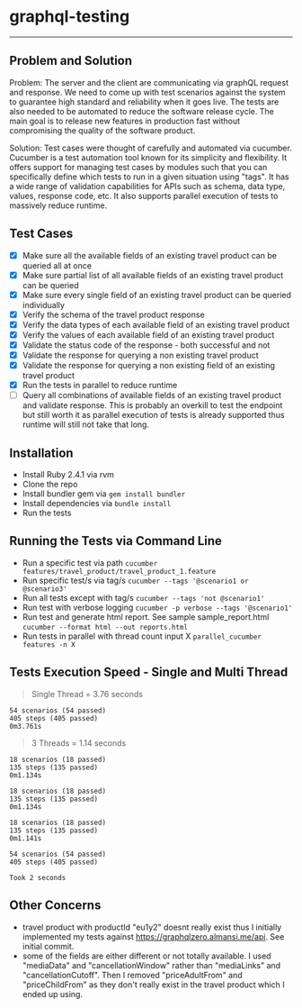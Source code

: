 # graphql-testing
-----

## Problem and Solution
Problem: The server and the client are communicating via graphQL request and response. We need to come up with test scenarios against the
system to guarantee high standard and reliability when it goes live. The tests are also needed to be automated to reduce the software release
cycle. The main goal is to release new features in production fast without compromising the quality of the software product.

Solution: Test cases were thought of carefully and automated via cucumber. Cucumber is a test automation tool known for its simplicity
and flexibility. It offers support for managing test cases by modules such that you can specifically define which tests to run in a
given situation using "tags". It has a wide range of validation capabilities for APIs such as schema, data type, values, response code, etc. 
It also supports parallel execution of tests to massively reduce runtime.

## Test Cases
- [x] Make sure all the available fields of an existing travel product can be queried all at once
- [x] Make sure partial list of all available fields of an existing travel product can be queried
- [x] Make sure every single field of an existing travel product can be queried individually
- [x] Verify the schema of the travel product response
- [x] Verify the data types of each available field of an existing travel product
- [x] Verify the values of each available field of an existing travel product
- [x] Validate the status code of the response - both successful and not
- [x] Validate the response for querying a non existing travel product
- [x] Validate the response for querying a non existing field of an existing travel product
- [x] Run the tests in parallel to reduce runtime
- [ ] Query all combinations of available fields of an existing travel product and validate response. 
This is probably an overkill to test the endpoint but still worth it as parallel execution of tests is already 
supported thus runtime will still not take that long.

## Installation
- Install Ruby 2.4.1 via rvm
- Clone the repo
- Install bundler gem via `gem install bundler`
- Install dependencies via `bundle install`
- Run the tests

## Running the Tests via Command Line
- Run a specific test via path `cucumber features/travel_product/travel_product_1.feature`
- Run specific test/s via tag/s `cucumber --tags '@scenario1 or @scenario3'`
- Run all tests except with tag/s `cucumber --tags 'not @scenario1'`
- Run test with verbose logging `cucumber -p verbose --tags '@scenario1'`
- Run test and generate html report. See sample sample_report.html `cucumber --format html --out reports.html`
- Run tests in parallel with thread count input X `parallel_cucumber features -n X`

## Tests Execution Speed - Single and Multi Thread
> Single Thread = 3.76 seconds
```shell
54 scenarios (54 passed)
405 steps (405 passed)
0m3.761s
```

> 3 Threads = 1.14 seconds
```shell
18 scenarios (18 passed)
135 steps (135 passed)
0m1.134s

18 scenarios (18 passed)
135 steps (135 passed)
0m1.134s

18 scenarios (18 passed)
135 steps (135 passed)
0m1.141s

54 scenarios (54 passed)
405 steps (405 passed)

Took 2 seconds
```

## Other Concerns
- travel product with productId "eu1y2" doesnt really exist thus I initially implemented my tests against https://graphqlzero.almansi.me/api.
See initial commit.
- some of the fields are either different or not totally available. I used "mediaData" and "cancellationWindow" rather than 
"mediaLinks" and "cancellationCutoff". Then I removed "priceAdultFrom" and "priceChildFrom" as they don't really exist in the
travel product which I ended up using.
